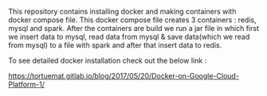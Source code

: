 This repository contains installing docker and making containers with docker compose file.
This docker compose file creates 3 containers : redis, mysql and spark.
After the containers are build we run a jar file in which first we insert data to mysql, read data from mysql
& save data(which we read from mysql) to a file with spark and after that insert data to redis.

To see detailed docker installation check out the below link : 

https://tortuemat.gitlab.io/blog/2017/05/20/Docker-on-Google-Cloud-Platform-1/
